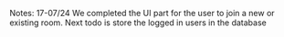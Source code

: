Notes:
17-07/24 
We completed the UI part for the user to join a new or existing room. 
Next todo is store the logged in users in the database